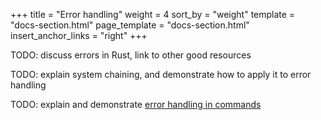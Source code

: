 +++
title = "Error handling"
weight = 4
sort_by = "weight"
template = "docs-section.html"
page_template = "docs-section.html"
insert_anchor_links = "right"
+++

TODO: discuss errors in Rust, link to other good resources

TODO: explain system chaining, and demonstrate how to apply it to error handling

TODO: explain and demonstrate [error handling in commands](https://github.com/bevyengine/bevy/pull/2241)
